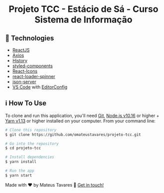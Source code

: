 <h1 align="center">
    Projeto TCC - Estácio de Sá - Curso Sistema de Informação
</h1>

## :rocket: Technologies
-  [ReactJS](https://reactjs.org/)
-  [Axios](https://github.com/axios/axios)
-  [History](https://www.npmjs.com/package/history)
-  [styled-components](https://www.styled-components.com/)
-  [React-Icons](https://react-icons.netlify.com/)
-  [react-loader-spinner](https://github.com/mhnpd/react-loader-spinner)
-  [json-server](https://github.com/typicode/json-server)
-  [VS Code][vc] with [EditorConfig][vceditconfig]

## :information_source: How To Use

To clone and run this application, you'll need [Git](https://git-scm.com), [Node.js v10.16][nodejs] or higher + [Yarn v1.13][yarn] or higher installed on your computer. From your command line:

```bash
# Clone this repository
$ git clone https://github.com/omateustavares/projeto-tcc.git

# Go into the repository
$ cd projeto-tcc

# Install dependencies
$ yarn install

# Run the app
$ yarn start
```

Made with ♥ by Mateus Tavares :wave: [Get in touch!](https://www.linkedin.com/in/mateus-tavares-018b81163/)

[nodejs]: https://nodejs.org/
[yarn]: https://yarnpkg.com/
[vc]: https://code.visualstudio.com/
[vceditconfig]: https://marketplace.visualstudio.com/items?itemName=EditorConfig.EditorConfig

